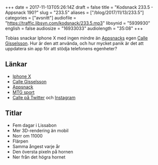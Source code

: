 +++
date = 2017-11-13T05:26:14Z
draft = false
title = "Kodsnack 233.5 - Appsnack 190?"
slug = "233.5"
aliases = ["/blog/2017/11/13/233.5"]
categories = ["avsnitt"]
audiofile = "https://traffic.libsyn.com/kodsnack/233.5.mp3"
libsynid = "5939930"
english = false 
audiosize = "16933033"
audiolength = "35:08"
+++

Tobias snackar Iphone X med ingen mindre än [Appsnacks](https://twitter.com/AppTVse) egen [Calle Gisselsson](https://twitter.com/gisselsson). Hur är den att använda, och hur mycket panik är det att uppdatera sin app för att stödja telefonens egenheter?

## Länkar ##
* [Iphone X](https://en.wikipedia.org/wiki/IPhone_X)
* [Calle Gisselsson](https://twitter.com/gisselsson)
* [Appsnack](https://twitter.com/AppTVse)
* [MTG sport](https://www.mtg.com/sv/mtg_company/mtg-sport/)
* [Calle på Twitter](https://twitter.com/gisselsson) och [Instagram](https://www.instagram.com/gisselsson/)

## Titlar ##
* Fem dagar i Lissabon
* Mer 3D-rendering än mobil
* Norr om 11000
* Flärpen
* Samma ångest varje år
* Den översta pixeln på hornen
* Ner från det högra hornet